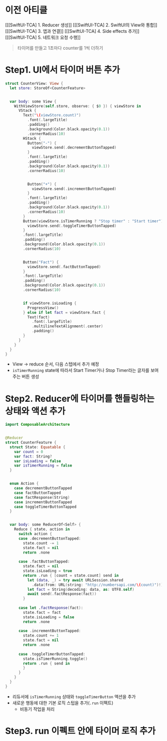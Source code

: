 # 이전 아티클
[[[SwiftUI-TCA] 1. Reducer 생성]]
[[[SwiftUI-TCA] 2. SwiftUI의 View와 통합]]
[[[SwiftUI-TCA] 3. 앱과 연결]]
[[[SwiftUI-TCA] 4. Side effects 추가]]
[[[SwiftUI-TCA] 5. 네트워크 요청 수행]]

> 타이머를 만들고 1초마다 counter를 1씩 더하기

# Step1. UI에서 타이머 버튼 추가
```swift 
struct CounterView: View {
  let store: StoreOf<CounterFeature>


  var body: some View {
    WithViewStore(self.store, observe: { $0 }) { viewStore in
      VStack {
        Text("\(viewStore.count)")
          .font(.largeTitle)
          .padding()
          .background(Color.black.opacity(0.1))
          .cornerRadius(10)
        HStack {
          Button("-") {
            viewStore.send(.decrementButtonTapped)
          }
          .font(.largeTitle)
          .padding()
          .background(Color.black.opacity(0.1))
          .cornerRadius(10)


          Button("+") {
            viewStore.send(.incrementButtonTapped)
          }
          .font(.largeTitle)
          .padding()
          .background(Color.black.opacity(0.1))
          .cornerRadius(10)
        }
        Button(viewStore.isTimerRunning ? "Stop timer" : "Start timer") {
          viewStore.send(.toggleTimerButtonTapped)
        }
        .font(.largeTitle)
        .padding()
        .background(Color.black.opacity(0.1))
        .cornerRadius(10)


        Button("Fact") {
          viewStore.send(.factButtonTapped)
        }
        .font(.largeTitle)
        .padding()
        .background(Color.black.opacity(0.1))
        .cornerRadius(10)


        if viewStore.isLoading {
          ProgressView()
        } else if let fact = viewStore.fact {
          Text(fact)
            .font(.largeTitle)
            .multilineTextAlignment(.center)
            .padding()
        }
      }
    }
  }
}
```
- View -> reduce 순서, 다음 스텝에서 추가 예정
- `isTimerRunning` state에 따라서 Start Timer거나 Stop Timer라는 글자를 보여주는 버튼 생성

# Step2. Reducer에 타이머를 핸들링하는 상태와 액션 추가
```swift
import ComposableArchitecture


@Reducer
struct CounterFeature {
  struct State: Equatable {
    var count = 0
    var fact: String?
    var isLoading = false
    var isTimerRunning = false
  }


  enum Action {
    case decrementButtonTapped
    case factButtonTapped
    case factResponse(String)
    case incrementButtonTapped
    case toggleTimerButtonTapped
  }


  var body: some ReducerOf<Self> {
    Reduce { state, action in
      switch action {
      case .decrementButtonTapped:
        state.count -= 1
        state.fact = nil
        return .none
        
      case .factButtonTapped:
        state.fact = nil
        state.isLoading = true
        return .run { [count = state.count] send in
          let (data, _) = try await URLSession.shared
            .data(from: URL(string: "http://numbersapi.com/\(count)")!)
          let fact = String(decoding: data, as: UTF8.self)
          await send(.factResponse(fact))
        }
        
      case let .factResponse(fact):
        state.fact = fact
        state.isLoading = false
        return .none
        
      case .incrementButtonTapped:
        state.count += 1
        state.fact = nil
        return .none
        
      case .toggleTimerButtonTapped:
        state.isTimerRunning.toggle()
        return .run { send in
        }
      }
    }
  }
}
```
- 리듀서에 `isTimerRunning` 상태와 `toggleTimerButton` 액션을 추가 
- 새로운 행동에 대한 기본 로직 스텁을 추가(`.run` 이펙트)  
	- 비동기 작업을 처리

# Step3. run 이펙트 안에 타이머 로직 추가 
```swift

```